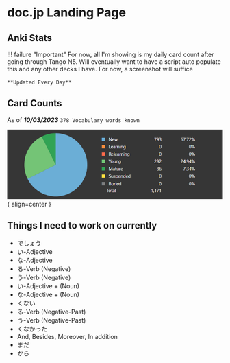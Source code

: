 # doc.jp Landing Page

## Anki Stats

!!! failure "Important"
    For now, all I'm showing is my daily card count after going through Tango N5. Will eventually want to have a script auto populate this and any other decks I have. For now, a screenshot will suffice

    **Updated Every Day**


## Card Counts

As of **_10/03/2023_** `378 Vocabulary words known`

![Card Counts](./assets/anki-stats/card-counts.png){ align=center }

## Things I need to work on currently

- でしょう
- い-Adjective
- な-Adjective
- る-Verb (Negative)
- う-Verb (Negative)
- い-Adjective + (Noun)
- な-Adjective + (Noun)
- くない
- る-Verb (Negative-Past)
- う-Verb (Negative-Past)
- くなかった
- And, Besides, Moreover, In addition
- まだ
- から